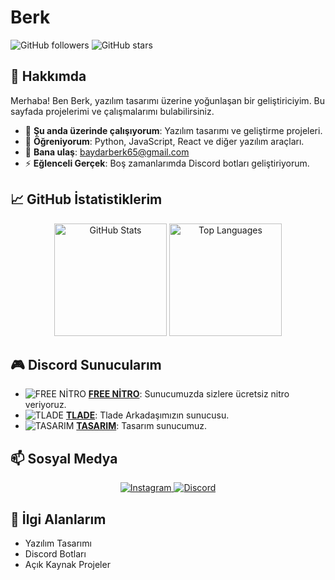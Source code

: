 # Berk

![GitHub followers](https://img.shields.io/github/followers/berk?style=social)
![GitHub stars](https://img.shields.io/github/stars/berk?style=social)

## 🌟 Hakkımda
Merhaba! Ben Berk, yazılım tasarımı üzerine yoğunlaşan bir geliştiriciyim. Bu sayfada projelerimi ve çalışmalarımı bulabilirsiniz.

- 🔭 **Şu anda üzerinde çalışıyorum**: Yazılım tasarımı ve geliştirme projeleri.
- 🌱 **Öğreniyorum**: Python, JavaScript, React ve diğer yazılım araçları.
- 💬 **Bana ulaş**: [baydarberk65@gmail.com](baydarberk65@gmail.com)
- ⚡ **Eğlenceli Gerçek**: Boş zamanlarımda Discord botları geliştiriyorum.

## 📈 GitHub İstatistiklerim
<p align="center">
  <img height="180em" src="https://github-readme-stats.vercel.app/api?username=berk&show_icons=true&hide_border=true&theme=dark&bg_color=0D1117" alt="GitHub Stats" />
  <img height="180em" src="https://github-readme-stats.vercel.app/api/top-langs/?username=berk&layout=compact&hide_border=true&theme=dark&bg_color=0D1117" alt="Top Languages" />
</p>

## 🎮 Discord Sunucularım
- <img src="https://img.shields.io/badge/FREE%20NİTRO-7289DA?style=for-the-badge&logo=discord" alt="FREE NİTRO" /> **[FREE NİTRO](https://discord.gg/tP6tKmaCyN)**: Sunucumuzda sizlere ücretsiz nitro veriyoruz.
- <img src="https://img.shields.io/badge/TLADE-7289DA?style=for-the-badge&logo=discord" alt="TLADE" /> **[TLADE](https://discord.com/invite/aNeCqDaf)**: Tlade Arkadaşımızın sunucusu.
- <img src="https://img.shields.io/badge/TASARIM-7289DA?style=for-the-badge&logo=discord" alt="TASARIM" /> **[TASARIM](https://discord.com/invite/SPmtXrfn)**: Tasarım sunucumuz.

## 📫 Sosyal Medya
<p align="center">
  <a href="https://www.instagram.com/berk_321/" target="_blank">
    <img src="https://img.shields.io/badge/Instagram-purple?style=for-the-badge&logo=instagram" alt="Instagram" />
  </a>
  <a href="https://discord.com/invite/berk" target="_blank">
    <img src="https://img.shields.io/badge/Discord-7289DA?style=for-the-badge&logo=discord" alt="Discord" />
  </a>
</p>

## 🎨 İlgi Alanlarım
- Yazılım Tasarımı
- Discord Botları
- Açık Kaynak Projeler
